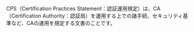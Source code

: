 CPS（Certification Practices Statement：認証運用規定）は、CA（Certification Authority：認証局）を運用する上での諸手続、セキュリティ基準など、CAの運用を規定する文書のことです。